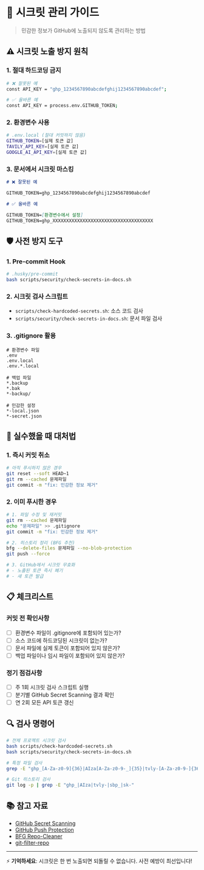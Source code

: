# 🔐 시크릿 관리 가이드

> 민감한 정보가 GitHub에 노출되지 않도록 관리하는 방법

## ⚠️ 시크릿 노출 방지 원칙

### 1. 절대 하드코딩 금지

```bash
# ❌ 잘못된 예
const API_KEY = "ghp_1234567890abcdefghij1234567890abcdef";

# ✅ 올바른 예
const API_KEY = process.env.GITHUB_TOKEN;
```

### 2. 환경변수 사용

```bash
# .env.local (절대 커밋하지 않음)
GITHUB_TOKEN=[실제 토큰 값]
TAVILY_API_KEY=[실제 토큰 값]
GOOGLE_AI_API_KEY=[실제 토큰 값]
```

### 3. 문서에서 시크릿 마스킹

```markdown
# ❌ 잘못된 예

GITHUB_TOKEN=ghp_1234567890abcdefghij1234567890abcdef

# ✅ 올바른 예

GITHUB_TOKEN=[환경변수에서 설정]
GITHUB_TOKEN=ghp_XXXXXXXXXXXXXXXXXXXXXXXXXXXXXXXXXXXXX
```

## 🛡️ 사전 방지 도구

### 1. Pre-commit Hook

```bash
# .husky/pre-commit
bash scripts/security/check-secrets-in-docs.sh
```

### 2. 시크릿 검사 스크립트

- `scripts/check-hardcoded-secrets.sh`: 소스 코드 검사
- `scripts/security/check-secrets-in-docs.sh`: 문서 파일 검사

### 3. .gitignore 활용

```gitignore
# 환경변수 파일
.env
.env.local
.env.*.local

# 백업 파일
*.backup
*.bak
*-backup/

# 민감한 설정
*-local.json
*-secret.json
```

## 🚨 실수했을 때 대처법

### 1. 즉시 커밋 취소

```bash
# 아직 푸시하지 않은 경우
git reset --soft HEAD~1
git rm --cached 문제파일
git commit -m "fix: 민감한 정보 제거"
```

### 2. 이미 푸시한 경우

```bash
# 1. 파일 수정 및 재커밋
git rm --cached 문제파일
echo "문제파일" >> .gitignore
git commit -m "fix: 민감한 정보 제거"

# 2. 히스토리 정리 (BFG 추천)
bfg --delete-files 문제파일 --no-blob-protection
git push --force

# 3. GitHub에서 시크릿 무효화
# - 노출된 토큰 즉시 폐기
# - 새 토큰 발급
```

## 📋 체크리스트

### 커밋 전 확인사항

- [ ] 환경변수 파일이 .gitignore에 포함되어 있는가?
- [ ] 소스 코드에 하드코딩된 시크릿이 없는가?
- [ ] 문서 파일에 실제 토큰이 포함되어 있지 않은가?
- [ ] 백업 파일이나 임시 파일이 포함되어 있지 않은가?

### 정기 점검사항

- [ ] 주 1회 시크릿 검사 스크립트 실행
- [ ] 분기별 GitHub Secret Scanning 결과 확인
- [ ] 연 2회 모든 API 토큰 갱신

## 🔍 검사 명령어

```bash
# 전체 프로젝트 시크릿 검사
bash scripts/check-hardcoded-secrets.sh
bash scripts/security/check-secrets-in-docs.sh

# 특정 파일 검사
grep -E "ghp_[A-Za-z0-9]{36}|AIza[A-Za-z0-9-_]{35}|tvly-[A-Za-z0-9-]{36}" 파일명

# Git 히스토리 검사
git log -p | grep -E "ghp_|AIza|tvly-|sbp_|sk-"
```

## 📚 참고 자료

- [GitHub Secret Scanning](https://docs.github.com/en/code-security/secret-scanning)
- [GitHub Push Protection](https://docs.github.com/en/code-security/secret-scanning/push-protection)
- [BFG Repo-Cleaner](https://rtyley.github.io/bfg-repo-cleaner/)
- [git-filter-repo](https://github.com/newren/git-filter-repo/)

---

⚡ **기억하세요**: 시크릿은 한 번 노출되면 되돌릴 수 없습니다. 사전 예방이 최선입니다!
